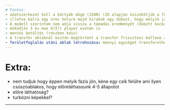 ```yaml
---
# Fontos:
- adatszerkezet kell a kártyák mögé (JSON) (ID alapján összekötjük a felületen lévő képekkel. Vagy az se baj ha nem képekkel, csak a nevüket tudjuk és egy listába felsoroljuk és kész. Mivel ha jól emlékszem minden automatikusan történik ezért a kontrollernek nincs is sok dolga az adatáteresztésen kívül)
- illetve balra egy üres helyre majd kirakok egy dobozt, hogy melyik játékosnak hány lerakatlan katonája van, mert az is idegesítő hogy nem látszik
- A modell szerintem nem adja vissza a támadás eredményét (dobott kockák, elvesztett egységek, megmaradt egységek stb.). Ha nagyon muszáj az egységeket tudja számolgatni a contro (de akkor minek a modell trololo), de a kockák mindenképp kellenének
- működjön 3 és max 6(5?) player esetén is
- mentés betöltés (részben kész)
- A transfer ablaknál miután megtörtént a transfer frissíteni kellene az ablakban az adatokat (contro's job) vagy megölni az ablakot
- Területfoglalás utáni ablak létrehozása: mennyi egységet transferelhet az új területre
---
```

# Extra:
- nem tudjuk hogy éppen melyik fázis jön, kéne egy csík felülre ami ilyen csúszóablakos, hogy előreláthassunk 4-5 állapotot
- előre láthatóság?
- turbózni képekkel?
---
